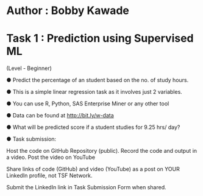 # Author : Bobby Kawade

# Task 1 : Prediction using Supervised ML

(Level - Beginner)

● Predict the percentage of an student based on the no. of study hours.

● This is a simple linear regression task as it involves just 2 variables.

● You can use R, Python, SAS Enterprise Miner or any other tool

● Data can be found at http://bit.ly/w-data

● What will be predicted score if a student studies for 9.25 hrs/ day?

● Task submission:

Host the code on GitHub Repository (public). Record the code and output in a video. Post the video on YouTube

Share links of code (GitHub) and video (YouTube) as a post on YOUR LinkedIn profile, not TSF Network.

Submit the LinkedIn link in Task Submission Form when shared.
